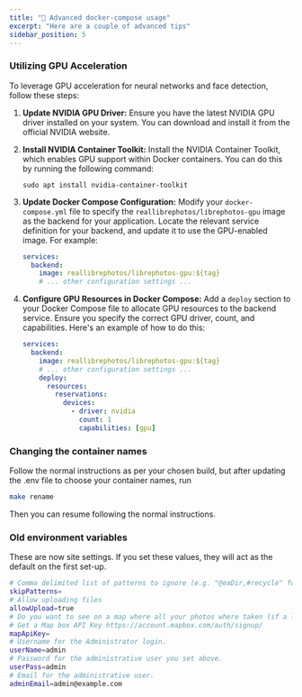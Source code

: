 ```yaml
---
title: "📖 Advanced docker-compose usage"
excerpt: "Here are a couple of advanced tips"
sidebar_position: 5
---
```


### Utilizing GPU Acceleration

To leverage GPU acceleration for neural networks and face detection, follow these steps:

1. **Update NVIDIA GPU Driver:**
   Ensure you have the latest NVIDIA GPU driver installed on your system. You can download and install it from the official NVIDIA website.

2. **Install NVIDIA Container Toolkit:**
   Install the NVIDIA Container Toolkit, which enables GPU support within Docker containers. You can do this by running the following command:

   ```shell
   sudo apt install nvidia-container-toolkit
   ```

3. **Update Docker Compose Configuration:**
   Modify your `docker-compose.yml` file to specify the `reallibrephotos/librephotos-gpu` image as the backend for your application. Locate the relevant service definition for your backend, and update it to use the GPU-enabled image. For example:

   ```yaml
   services:
     backend:
       image: reallibrephotos/librephotos-gpu:${tag}
       # ... other configuration settings ...
   ```

4. **Configure GPU Resources in Docker Compose:**
   Add a `deploy` section to your Docker Compose file to allocate GPU resources to the backend service. Ensure you specify the correct GPU driver, count, and capabilities. Here's an example of how to do this:
   ```yaml
   services:
     backend:
       image: reallibrephotos/librephotos-gpu:${tag}
       # ... other configuration settings ...
       deploy:
         resources:
           reservations:
             devices:
               - driver: nvidia
                 count: 1
                 capabilities: [gpu]
   ```

### Changing the container names

Follow the normal instructions as per your chosen build, but after updating the .env file to choose your container names, run

```bash
make rename
```

Then you can resume following the normal instructions.

### Old environment variables

These are now site settings. If you set these values, they will act as the default on the first set-up.

```bash
# Comma delimited list of patterns to ignore (e.g. "@eaDir,#recycle" for synology devices)
skipPatterns=
# Allow uploading files
allowUpload=true
# Do you want to see on a map where all your photos where taken (if a location is stored in your photos)
# Get a Map box API Key https://account.mapbox.com/auth/signup/
mapApiKey=
# Username for the Administrator login.
userName=admin
# Password for the administrative user you set above.
userPass=admin
# Email for the administrative user.
adminEmail=admin@example.com
```
